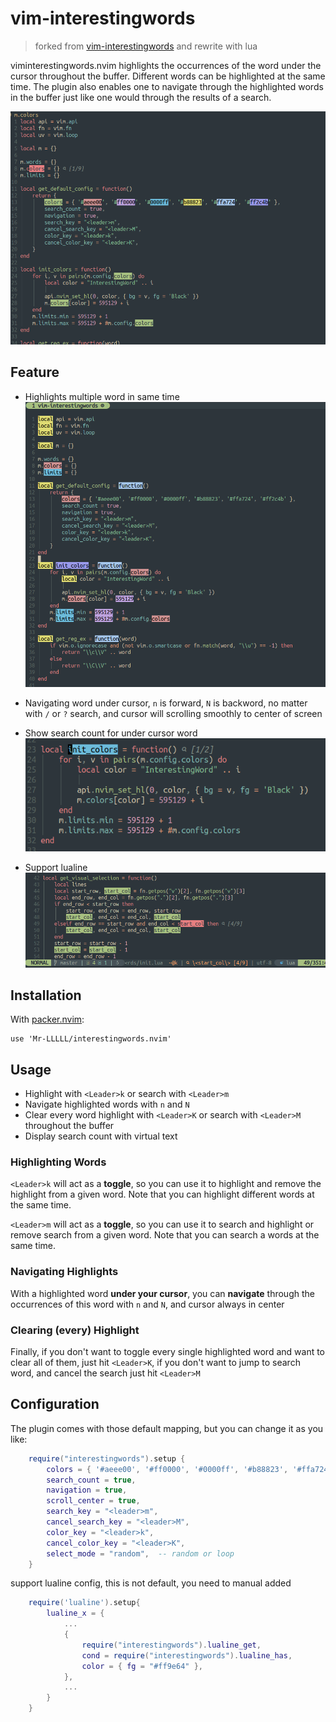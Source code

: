 # vim-interestingwords

> forked from [vim-interestingwords](https://github.com/lfv89/vim-interestingwords) and rewrite with lua


viminterestingwords.nvim highlights the occurrences of the word under the cursor throughout the buffer. Different words can be highlighted at the same time. The plugin also enables one to navigate through the highlighted words in the buffer just like one would through the results of a search.

![Screenshot](https://github.com/Mr-LLLLL/media/blob/master/vim-interesting/interesting.png)
## Feature

- Highlights multiple word in same time
![Screenshot](https://github.com/Mr-LLLLL/media/blob/master/vim-interesting/highlight.png)

- Navigating word under cursor, ``n`` is forward, ``N`` is backword, no matter with ``/`` or ``?`` search, and cursor will scrolling smoothly to center of screen

- Show search count for under cursor word
![Screenshot](https://github.com/Mr-LLLLL/media/blob/master/vim-interesting/search_count.png)

- Support lualine
![Screenshot](https://github.com/Mr-LLLLL/media/blob/master/vim-interesting/lualine.png)

## Installation

With [packer.nvim](https://github.com/wbthomason/packer.nvim):

```
use 'Mr-LLLLL/interestingwords.nvim'
```

## Usage

- Highlight with ``<Leader>k`` or search with ``<Leader>m``
- Navigate highlighted words with ``n`` and ``N``
- Clear every word highlight with ``<Leader>K`` or search with ``<Leader>M`` throughout the buffer
- Display search count with virtual text

### Highlighting Words

``<Leader>k`` will act as a **toggle**, so you can use it to highlight and remove the highlight from a given word. Note that you can highlight different words at the same time.

``<Leader>m`` will act as a **toggle**, so you can use it to search and highlight or remove search from a given word. Note that you can search a words at the same time.

### Navigating Highlights

With a highlighted word **under your cursor**, you can **navigate** through the occurrences of this word with ``n`` and ``N``, and cursor always in center

### Clearing (every) Highlight

Finally, if you don't want to toggle every single highlighted word and want to clear all of them, just hit ``<Leader>K``, if you don't want to jump to search word, and cancel the search just hit ``<Leader>M``

## Configuration

The plugin comes with those default mapping, but you can change it as you like:

``` lua
    require("interestingwords").setup {
        colors = { '#aeee00', '#ff0000', '#0000ff', '#b88823', '#ffa724', '#ff2c4b' },
        search_count = true,
        navigation = true,
        scroll_center = true,
        search_key = "<leader>m",
        cancel_search_key = "<leader>M",
        color_key = "<leader>k",
        cancel_color_key = "<leader>K",
        select_mode = "random",  -- random or loop
    }
```

support lualine config, this is not default, you need to manual added
``` lua
    require('lualine').setup{
        lualine_x = {
            ...
            {
                require("interestingwords").lualine_get,
                cond = require("interestingwords").lualine_has,
                color = { fg = "#ff9e64" },
            },
            ...
        }
    }
```
